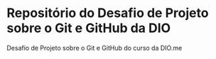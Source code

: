 # Repositório do Desafio de Projeto sobre o Git e GitHub da DIO
Desafio de Projeto sobre o Git e GitHub do curso da DIO.me
